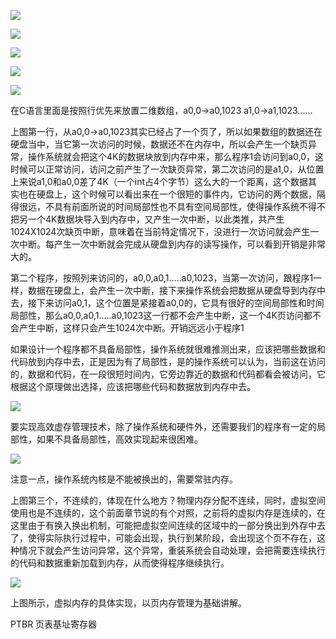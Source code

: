  

![](https://gitee.com/hxc8/images8/raw/master/img/202407191117839.jpg)

![](https://gitee.com/hxc8/images8/raw/master/img/202407191117124.jpg)

![](https://gitee.com/hxc8/images8/raw/master/img/202407191117418.jpg)

![](https://gitee.com/hxc8/images8/raw/master/img/202407191117011.jpg)

![](https://gitee.com/hxc8/images8/raw/master/img/202407191117186.jpg)

在C语言里面是按照行优先来放置二维数组，a0,0->a0,1023 a1,0->a1,1023......

 上图第一行，从a0,0->a0,1023其实已经占了一个页了，所以如果数组的数据还在硬盘当中，当它第一次访问的时候，数据还不在内存中，所以会产生一个缺页异常，操作系统就会把这个4K的数据块放到内存中来，那么程序1会访问到a0,0，这时候可以正常访问，访问之前产生了一次缺页异常，第二次访问的是a1,0，从位置上来说a1,0和a0,0差了4K（一个int占4个字节）这么大的一个距离，这个数据其实也在硬盘上，这个时候可以看出来在一个很短的事件内，它访问的两个数据，隔得很远，不具有前面所说的时间局部性也不具有空间局部性，使得操作系统不得不把另一个4K数据块导入到内存中，又产生一次中断，以此类推，共产生1024X1024次缺页中断，意味着在当前特定情况下，没进行一次访问就会产生一次中断。每产生一次中断就会完成从硬盘到内存的读写操作，可以看到开销是非常大的。

第二个程序，按照列来访问的，a0,0,a0,1.....a0,1023，当第一次访问，跟程序1一样，数据在硬盘上，会产生一次中断，接下来操作系统会把数据从硬盘导到内存中去，接下来访问a0,1，这个位置是紧接着a0,0的，它具有很好的空间局部性和时间局部性，那么a0,0,a0,1.....a0,1023这一行都不会产生中断，这一个4K页访问都不会产生中断，这样只会产生1024次中断。开销远远小于程序1

如果设计一个程序都不具备局部性，操作系统就很难推测出来，应该把哪些数据和代码放到内存中去，正是因为有了局部性，是的操作系统可以认为，当前这在访问的，数据和代码，在一段很短时间内，它旁边靠近的数据和代码都看会被访问，它根据这个原理做出选择，应该把哪些代码和数据放到内存中去。

![](https://gitee.com/hxc8/images8/raw/master/img/202407191117834.jpg)

要实现高效虚存管理技术，除了操作系统和硬件外，还需要我们的程序有一定的局部性，如果不具备局部性，高效实现起来很困难。

![](https://gitee.com/hxc8/images8/raw/master/img/202407191117005.jpg)

注意一点，操作系统内核是不能被换出的，需要常驻内存。

上图第三个，不连续的，体现在什么地方？物理内存分配不连续，同时，虚拟空间使用也是不连续的，这个前面章节说的有个对照，之前将的虚拟内存是连续的，在这里由于有换入换出机制，可能把虚拟空间连续的区域中的一部分换出到外存中去了，使得实际执行过程中，可能会出现，执行到某阶段，会出现这个页不存在，这种情况下就会产生访问异常，这个异常，重装系统会自动处理，会把需要连续执行的代码和数据重新加载到内存，从而使得程序继续执行。

![](https://gitee.com/hxc8/images8/raw/master/img/202407191117969.jpg)

上图所示，虚拟内存的具体实现，以页内存管理为基础讲解。

PTBR 页表基址寄存器